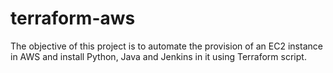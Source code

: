 # terraform-aws
The objective of this project is to automate the provision of an EC2 instance in AWS and install Python, Java and Jenkins in it using Terraform script.
